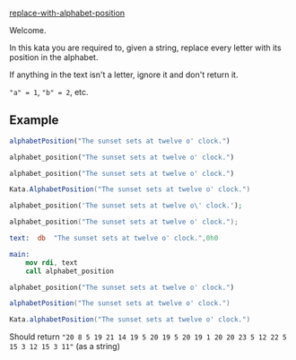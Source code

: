 [replace-with-alphabet-position](https://www.codewars.com/kata/546f922b54af40e1e90001da)

Welcome.

In this kata you are required to, given a string, replace every letter with its position in the alphabet.

If anything in the text isn't a letter, ignore it and don't return it.

`"a" = 1`, `"b" = 2`, etc.

## Example

```javascript
alphabetPosition("The sunset sets at twelve o' clock.")
```
```python
alphabet_position("The sunset sets at twelve o' clock.")
```
```ruby
alphabet_position("The sunset sets at twelve o' clock.")
```
```csharp
Kata.AlphabetPosition("The sunset sets at twelve o' clock.")
```
```php
alphabet_position('The sunset sets at twelve o\' clock.');
```
```c
alphabet_position("The sunset sets at twelve o' clock.");
```
```nasm
text:  db  "The sunset sets at twelve o' clock.",0h0

main:
    mov rdi, text
    call alphabet_position
```
```rust
alphabet_position("The sunset sets at twelve o' clock.")
```
```scala
alphabetPosition("The sunset sets at twelve o' clock.")
```
```groovy
Kata.alphabetPosition("The sunset sets at twelve o' clock.")
```
Should return `"20 8 5 19 21 14 19 5 20 19 5 20 19 1 20 20 23 5 12 22 5 15 3 12 15 3 11"` (as a string)